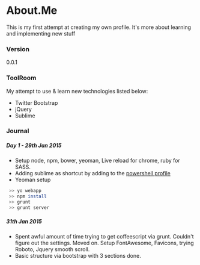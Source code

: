 # About.Me

This is my first attempt at creating my own profile. It's more about learning and implementing new stuff

### Version
0.0.1

### ToolRoom

My attempt to use & learn new technologies listed below:

* Twitter Bootstrap
* jQuery
* Sublime


### Journal

##### Day 1 - 29th Jan 2015

* Setup node, npm, bower, yeoman, Live reload for chrome, ruby for SASS.
* Adding sublime as shortcut by adding to the [powershell profile](http://www.howtogeek.com/50236/customizing-your-powershell-profile/) 
* Yeoman setup
```sh
 >> yo webapp 
 >> npm install 
 >> grunt 
 >> grunt server
```

#####  31th Jan 2015

* Spent awful amount of time trying to get coffeescript via grunt. Couldn't figure out the settings. Moved on. Setup FontAwesome, Favicons, trying Roboto, Jquery smooth scroll. 
* Basic structure via bootstrap with 3 sections done.
